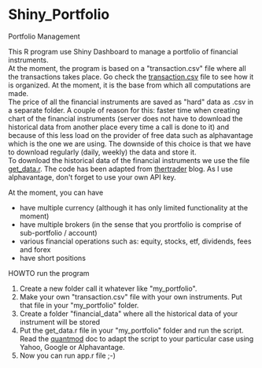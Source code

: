 # Shiny_Portfolio
Portfolio Management

This R program use Shiny Dashboard to manage a portfolio of financial instruments.  
At the moment, the program is based on a "transaction.csv" file where all the transactions takes place.  Go check the [transaction.csv](../master/transaction.csv) file to see how it is organized.  At the moment, it is the base from which all computations are made.  
The price of all the financial instruments are saved as "hard" data as .csv in a separate folder.  A couple of reason for this: faster time when creating chart of the financial instruments (server does not have to download the historical data from another place every time a call is done to it) and because of this less load on the provider of free data such as alphavantage which is the one we are using.  The downside of this choice is that we have to download regularly (daily, weekly) the data and store it.  
To download the historical data of the financial instruments we use the file [get_data.r](../master/get_data.r).  The code has been adapted from [thertrader](http://www.thertrader.com/2015/12/13/maintaining-a-database-of-price-files-in-r/) blog.  As I use alphavantage, don't forget to use your own API key. 

At the moment, you can have 
* have multiple currency (although it has only limited functionality at the moment)
* have multiple brokers (in the sense that you prortfolio is comprise of sub-portfolio / account)
* various financial operations such as: equity, stocks, etf, dividends, fees and forex
* have short positions

HOWTO run the program
1.  Create a new folder call it whatever like "my_portfolio".  
2.  Make your own "transaction.csv" file with your own instruments.  Put that file in your "my_portfolio" folder.  
3.  Create a folder "financial_data" where all the historical data of your instrument will be stored
4. Put the get_data.r file in your "my_portfolio" folder and run the script.  Read the [quantmod](https://github.com/joshuaulrich/quantmod) doc to adapt the script to your particular case using Yahoo, Google or Alphavantage.  
5. Now you can run app.r file ;-) 
